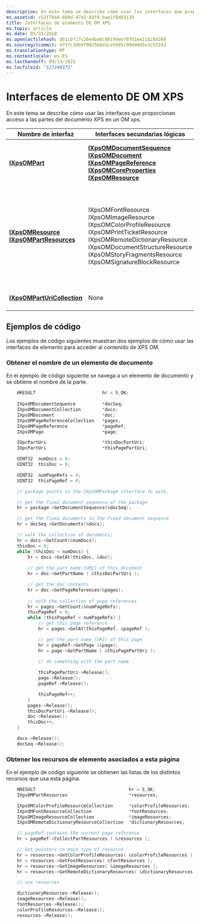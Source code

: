 ```yaml
---
description: En este tema se describe cómo usar las interfaces que proporcionan acceso a las partes del documento XPS en un OM xps.
ms.assetid: c52f7044-890d-47d1-83f8-bae1f8d83139
title: Interfaces de elemento DE OM XPS
ms.topic: article
ms.date: 05/31/2018
ms.openlocfilehash: d81cbf17c26e4ba6c80199ee787b1ee11b28d260
ms.sourcegitcommit: d75fc10b9f0825bbe5ce5045c90d4045e3c53243
ms.translationtype: MT
ms.contentlocale: es-ES
ms.lasthandoff: 09/13/2021
ms.locfileid: "127248372"
---
```

# <a name="xps-om-part-interfaces"></a>Interfaces de elemento DE OM XPS

En este tema se describe cómo usar las interfaces que proporcionan acceso a las partes del documento XPS en un OM xps.



| Nombre de interfaz                                                                                                    | Interfaces secundarias lógicas                                                                                                                                                                                                                                                                                     | Descripción                                                                                                  |
|-------------------------------------------------------------------------------------------------------------------|--------------------------------------------------------------------------------------------------------------------------------------------------------------------------------------------------------------------------------------------------------------------------------------------------------------|--------------------------------------------------------------------------------------------------------------|
| [**IXpsOMPart**](/windows/desktop/api/xpsobjectmodel/nn-xpsobjectmodel-ixpsompart)<br/>                                                                       | [**IXpsOMDocumentSequence**](/windows/desktop/api/xpsobjectmodel/nn-xpsobjectmodel-ixpsomdocumentsequence)<br/> [**IXpsOMDocument**](/windows/desktop/api/xpsobjectmodel/nn-xpsobjectmodel-ixpsomdocument)<br/> [**IXpsOMPageReference**](/windows/desktop/api/xpsobjectmodel/nn-xpsobjectmodel-ixpsompagereference)<br/> [**IXpsOMCoreProperties**](/windows/desktop/api/xpsobjectmodel/nn-xpsobjectmodel-ixpsomcoreproperties)<br/> [**IXpsOMResource**](/windows/win32/api/xpsobjectmodel/nn-xpsobjectmodel-ixpsomresource)<br/>    | Componentes de documento que son la estructura del documento.<br/>                                          |
| [**IXpsOMResource**](/windows/win32/api/xpsobjectmodel/nn-xpsobjectmodel-ixpsomresource)<br/> [**IXpsOMPartResources**](/windows/desktop/api/xpsobjectmodel/nn-xpsobjectmodel-ixpsompartresources)<br/> | IXpsOMFontResource<br/> IXpsOMImageResource<br/> IXpsOMColorProfileResource<br/> IXpsOMPrintTicketResource<br/> IXpsOMRemoteDictionaryResource<br/> IXpsOMDocumentStructureResource<br/> IXpsOMStoryFragmentsResource<br/> IXpsOMSignatureBlockResource<br/> | Componentes de documento que contienen elementos que se usan en una página o un documento o a los que hace referencia.<br/> |
| [**IXpsOMPartUriCollection**](/windows/desktop/api/xpsobjectmodel/nn-xpsobjectmodel-ixpsomparturicollection)<br/>                                             | None<br/>                                                                                                                                                                                                                                                                                              | Colección de URI de partes.<br/>                                                                        |



 

## <a name="code-examples"></a>Ejemplos de código

Los ejemplos de código siguientes muestran dos ejemplos de cómo usar las interfaces de elemento para acceder al contenido de XPS OM.

### <a name="get-the-name-of-a-document-part"></a>Obtener el nombre de un elemento de documento

En el ejemplo de código siguiente se navega a un elemento de documento y se obtiene el nombre de la parte.


```C++
    HRESULT                         hr = S_OK;
    
    IXpsOMDocumentSequence          *docSeq;
    IXpsOMDocumentCollection        *docs;
    IXpsOMDocument                  *doc;
    IXpsOMPageReferenceCollection   *pages;
    IXpsOMPageReference             *pageRef;
    IXpsOMPage                      *page;

    IOpcPartUri                     *thisDocPartUri;
    IOpcPartUri                     *thisPagePartUri;

    UINT32  numDocs = 0;
    UINT32  thisDoc = 0;

    UINT32  numPageRefs = 0;
    UINT32  thisPageRef = 0;

    // package points to the IXpsOMPackage interface to walk.

    // get the fixed document sequence of the package
    hr = package->GetDocumentSequence(&docSeq);

    // get the fixed documents in the fixed document sequence
    hr = docSeq->GetDocuments(&docs);

    // walk the collection of documents;
    hr = docs->GetCount(&numDocs);
    thisDoc = 0;
    while (thisDoc < numDocs) {
        hr = docs->GetAt(thisDoc, &doc);
        
        // get the part name (URI) of this document
        hr = doc->GetPartName ( &thisDocPartUri );

        // get the doc contents
        hr = doc->GetPageReferences(&pages);
        
        // walk the collection of page references
        hr = pages->GetCount(&numPageRefs);
        thisPageRef = 0;
        while (thisPageRef < numPageRefs) {
            // get this page reference
            hr = pages->GetAt(thisPageRef, &pageRef );

            // get the part name (URI) of this page
            hr = pageRef->GetPage (&page);
            hr = page->GetPartName ( &thisPagePartUri );

            // do something with the part name
 
            thisPagePartUri->Release();
            page->Release();
            pageRef->Release();

            thisPageRef++;
        }
        pages->Release();
        thisDocPartUri->Release();
        doc->Release();
        thisDoc++;
    }

    docs->Release();
    docSeq->Release();

```



### <a name="get-the-part-resources-that-are-associated-with-this-page"></a>Obtener los recursos de elemento asociados a esta página

En el ejemplo de código siguiente se obtienen las listas de los distintos recursos que usa esta página.


```C++
    HRESULT                                   hr = S_OK;
    IXpsOMPartResources                       *resources;

    IXpsOMColorProfileResourceCollection      *colorProfileResources;
    IXpsOMFontResourceCollection              *fontResources;
    IXpsOMImageResourceCollection             *imageResources;
    IXpsOMRemoteDictionaryResourceCollection  *dictionaryResources; 

    // pageRef contains the current page reference 
    hr = pageRef->CollectPartResources ( &resources );

    // Get pointers to each type of resource
    hr = resources->GetColorProfileResources( &colorProfileResources );
    hr = resources->GetFontResources( &fontResources );
    hr = resources->GetImageResources( &imageResources );
    hr = resources->GetRemoteDictionaryResources( &dictionaryResources );

    // use resources

    dictionaryResources->Release();
    imageResources->Release();
    fontResources->Release();
    colorProfileResources->Release();
    resources->Release();
```



 

